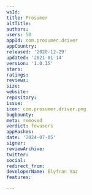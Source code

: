 ```yaml
---
wsId: 
title: Prosumer
altTitle: 
authors: 
users: 50
appId: com.prosumer.driver
appCountry: 
released: '2020-12-29'
updated: '2021-01-14'
version: '1.0.15'
stars: 
ratings: 
reviews: 
size: 
website: 
repository: 
issue: 
icon: com.prosumer.driver.png
bugbounty: 
meta: removed
verdict: fewusers
appHashes: 
date: '2024-07-05'
signer: 
reviewArchive: 
twitter: 
social: 
redirect_from: 
developerName: Elyfran Vaz
features: 

---
```


